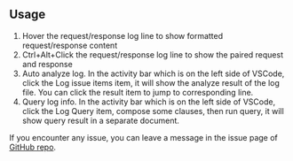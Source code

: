 ## Usage
1. Hover the request/response log line to show formatted request/response content
2. Ctrl+Alt+Click the request/response log line to show the paired request and response
3. Auto analyze log. In the activity bar which is on the left side of VSCode, click the Log issue items item, it will show the analyze result of the log file. You can click the result item to jump to corresponding line.
4. Query log info. In the activity bar which is on the left side of VSCode, click the Log Query item, compose some clauses, then run query, it will show query result in a separate document.

If you encounter any issue, you can leave a message in the issue page of [GitHub repo](https://github.com/YigaoFan/logview).